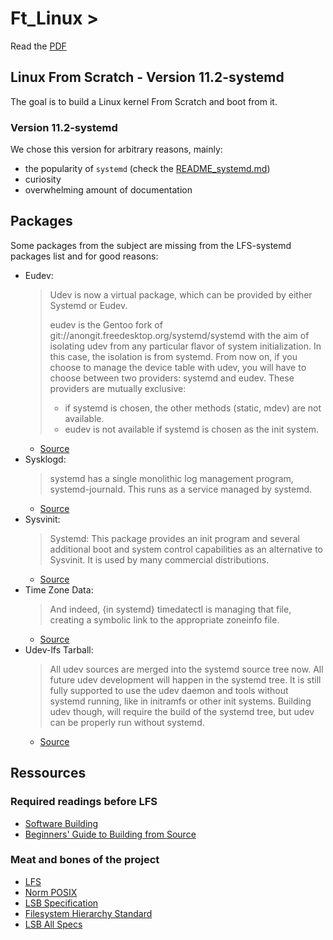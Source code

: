 # Ft_Linux  >

Read the [PDF](https://linx.zapashcanon.fr/nd44fzbt.pdf)

## Linux From Scratch - Version 11.2-systemd 

The goal is to build a Linux kernel From Scratch and boot from it.

### Version 11.2-systemd

We chose this version for arbitrary reasons, mainly:
- the popularity of `systemd` (check the [README_systemd.md](/README_systemd.md))
- curiosity
- overwhelming amount of documentation

## Packages

Some packages from the subject are missing from the LFS-systemd packages list and for good reasons:
- Eudev:
  > Udev is now a virtual package, which can be provided by either Systemd or Eudev.
  >
  > eudev is the Gentoo fork of git://anongit.freedesktop.org/systemd/systemd with the aim of isolating udev from any particular flavor of system initialization. In this case, the isolation is from systemd.
  > From now on, if you choose to manage the device table with udev, you will have to choose between two providers: systemd and eudev.
  > These providers are mutually exclusive:
  >   - if systemd is chosen, the other methods (static, mdev) are not available.
  >   - eudev is not available if systemd is chosen as the init system.
  - [Source](https://patchwork.ozlabs.org/project/buildroot/patch/1378476068-25300-1-git-send-email-eric.le.bihan.dev@free.fr/)
- Sysklogd:
  > systemd has a single monolithic log management program, systemd-journald. This runs as a service managed by systemd. 
  - [Source](https://unix.stackexchange.com/questions/205883/understand-logging-in-linux/294206#294206)
- Sysvinit:
  > Systemd: This package provides an init program and several additional boot and system control capabilities as an alternative to Sysvinit. It is used by many commercial distributions. 
  - [Source](https://linuxfr.org/news/systemd-l-init-martyrise-l-init-bafoue-mais-l-init-libere)
- Time Zone Data:
  >And indeed, {in systemd} timedatectl is managing that file, creating a symbolic link to the appropriate zoneinfo file.
  - [Source](https://serverfault.com/questions/666979/why-do-i-need-to-use-systemd-to-set-my-timezone-in-rhel7)
- Udev-lfs Tarball:
  > All udev sources are merged into the systemd source tree now. All future udev development will happen in the systemd tree. It is still fully supported to use the udev daemon and tools without systemd running, like in initramfs or other init systems. Building udev though, will require the build of the systemd tree, but udev can be properly run without systemd.
  - [Source](https://linuxfr.org/users/sygne/journaux/linux-from-scratch-face-a-udev)

## Ressources

### Required readings before LFS

- [Software Building](https://tldp.org/HOWTO/Software-Building-HOWTO-3.html)
- [Beginners' Guide to Building from Source](http://moi.vonos.net/linux/beginners-installing-from-source/)

### Meat and bones of the project
- [LFS](https://www.linuxfromscratch.org/lfs/view/stable-systemd/index.html)
- [Norm POSIX](https://pubs.opengroup.org/onlinepubs/9699919799/)
- [LSB Specification](https://refspecs.linuxfoundation.org/lsb.shtml)
- [Filesystem Hierarchy Standard](https://refspecs.linuxfoundation.org/FHS_3.0/fhs/index.html)
- [LSB All Specs](https://refspecs.linuxfoundation.org/LSB_5.0.0/allspecs.shtml)
